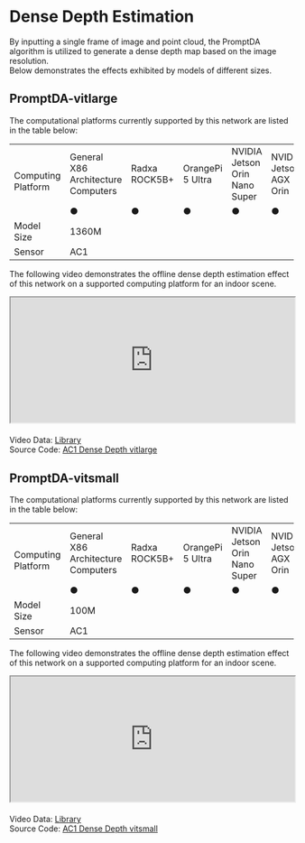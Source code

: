 # Dense Depth Estimation
By inputting a single frame of image and point cloud, the PromptDA algorithm is utilized to generate a dense depth map based on the image resolution.  
Below demonstrates the effects exhibited by models of different sizes.

## PromptDA-vitlarge
The computational platforms currently supported by this network are listed in the table below:

<table class="docutils align-default" style="width: 100%;">
    <tbody>
        <tr class="row-even centered-table-text">
            <td rowspan="2">Computing Platform</td>
            <td>General X86 Architecture Computers</td>
            <td>Radxa ROCK5B+</td>
            <td>OrangePi 5 Ultra</td>
            <td>NVIDIA Jetson Orin Nano Super</td>
            <td>NVIDIA Jetson AGX Orin</td>
            <td>D-Robotics RDK X5</td>
        </tr>
        <tr class="row-odd centered-table-text">
            <td>●</td>
            <td>●</td>
            <td>●</td>
            <td>●</td>
            <td>●</td>
            <td>○</td>
        </tr>
        <tr class="row-even centered-table-text">
            <td>Model Size</td>
            <td colspan="6">1360M</td>
        </tr>
        <tr class="row-odd centered-table-text">
            <td>Sensor</td>
            <td colspan="6">AC1</td>
        </tr>
    </tbody>
</table>

The following video demonstrates the offline dense depth estimation effect of this network on a supported computing platform for an indoor scene.

<div style="margin-bottom: 24px; position:relative; width:100%; padding-top: 44.12%;" class="video-container">
    <iframe src="https://cdn.robosense.cn/AC_wiki/dense_depth_net_wiki.mp4" allowfullscreen style="position:absolute; top:0; left:0; width:100%; height:100%;"></iframe>
</div>

Video Data: [Library](https://cdn.robosense.cn/AC_wiki/dense_depth_net_demo.zip)  
Source Code: [AC1 Dense Depth vitlarge](https://github.com/RoboSense-Robotics/robosense_ac_perception)

## PromptDA-vitsmall
The computational platforms currently supported by this network are listed in the table below:

<table class="docutils align-default" style="width: 100%;">
    <tbody>
        <tr class="row-even centered-table-text">
            <td rowspan="2">Computing Platform</td>
            <td>General X86 Architecture Computers</td>
            <td>Radxa ROCK5B+</td>
            <td>OrangePi 5 Ultra</td>
            <td>NVIDIA Jetson Orin Nano Super</td>
            <td>NVIDIA Jetson AGX Orin</td>
            <td>D-Robotics RDK X5</td>
        </tr>
        <tr class="row-odd centered-table-text">
            <td>●</td>
            <td>●</td>
            <td>●</td>
            <td>●</td>
            <td>●</td>
            <td>○</td>
        </tr>
        <tr class="row-even centered-table-text">
            <td>Model Size</td>
            <td colspan="6">100M</td>
        </tr>
        <tr class="row-odd centered-table-text">
            <td>Sensor</td>
            <td colspan="6">AC1</td>
        </tr>
    </tbody>
</table>

The following video demonstrates the offline dense depth estimation effect of this network on a supported computing platform for an indoor scene.

<div style="margin-bottom: 24px; position:relative; width:100%; padding-top: 44.12%;" class="video-container">
    <iframe src="https://cdn.robosense.cn/AC_wiki/dense_depth_net_radxa.mp4" allowfullscreen style="position:absolute; top:0; left:0; width:100%; height:100%;"></iframe>
</div>

Video Data: [Library](https://cdn.robosense.cn/AC_wiki/dense_depth_net_demo.zip)    
Source Code: [AC1 Dense Depth vitsmall](https://github.com/RoboSense-Robotics/robosense_ac_perception)

